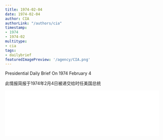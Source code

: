 ```yaml
---
title: 1974-02-04
date: 1974-02-04
author: CIA 
authorLink: "/authors/cia"
timestamp: 
- 1974
- 1974-02
multitype: 
- cia
tags: 
- dailybrief
featuredImagePreview: '/agency/CIA.png'
---
```



Presidential Daily Brief On 1974 February 4

此情报简报于1974年2月4日被递交给时任美国总统

<!--more-->





<div id="over" style="width:100%; overflow:hidden"> <iframe id="sFrame" name="sFrame" frameborder="no" border="0"  allowfullscreen marginwidth="0" scrolling="no" src = " /CIA/1974-02-04.html "  style = " position:absulute; width: 806px; top: 300;" > </iframe> </div>
